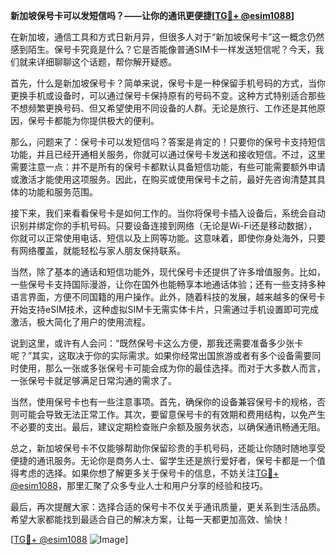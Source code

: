 **新加坡保号卡可以发短信吗？——让你的通讯更便捷[[TG💪+ @esim1088](https://t.me/s/esim1088)]**

在新加坡，通信工具和方式日新月异，但很多人对于“新加坡保号卡”这一概念仍然感到陌生。保号卡究竟是什么？它是否能像普通SIM卡一样发送短信呢？今天，我们就来详细聊聊这个话题，帮你解开疑惑。

首先，什么是新加坡保号卡？简单来说，保号卡是一种保留手机号码的方式，当你更换手机或设备时，可以通过保号卡保持原有的号码不变。这种方式特别适合那些不想频繁更换号码、但又希望使用不同设备的人群。无论是旅行、工作还是其他原因，保号卡都能为你提供极大的便利。

那么，问题来了：保号卡可以发短信吗？答案是肯定的！只要你的保号卡支持短信功能，并且已经开通相关服务，你就可以通过保号卡发送和接收短信。不过，这里需要注意一点：并不是所有的保号卡都默认具备短信功能，有些可能需要额外申请或激活才能使用这项服务。因此，在购买或使用保号卡之前，最好先咨询清楚其具体的功能和服务范围。

接下来，我们来看看保号卡是如何工作的。当你将保号卡插入设备后，系统会自动识别并绑定你的手机号码。只要设备连接到网络（无论是Wi-Fi还是移动数据），你就可以正常使用电话、短信以及上网等功能。这意味着，即使你身处海外，只要有网络覆盖，就能轻松与家人朋友保持联系。

当然，除了基本的通话和短信功能外，现代保号卡还提供了许多增值服务。比如，一些保号卡支持国际漫游，让你在国外也能畅享本地通话体验；还有一些支持多种语言界面，方便不同国籍的用户操作。此外，随着科技的发展，越来越多的保号卡开始支持eSIM技术，这种虚拟SIM卡无需实体卡片，只需通过手机设置即可完成激活，极大简化了用户的使用流程。

说到这里，或许有人会问：“既然保号卡这么方便，那我还需要准备多少张卡呢？”其实，这取决于你的实际需求。如果你经常出国旅游或者有多个设备需要同时使用，那么一张或多张保号卡可能会成为你的最佳选择。而对于大多数人而言，一张保号卡就足够满足日常沟通的需求了。

当然，使用保号卡也有一些注意事项。首先，确保你的设备兼容保号卡的规格，否则可能会导致无法正常工作。其次，要留意保号卡的有效期和费用结构，以免产生不必要的支出。最后，建议定期检查账户余额及服务状态，以确保通讯畅通无阻。

总之，新加坡保号卡不仅能够帮助你保留珍贵的手机号码，还能让你随时随地享受便捷的通讯服务。无论你是商务人士、留学生还是旅行爱好者，保号卡都是一个值得考虑的选择。如果你想了解更多关于保号卡的信息，不妨关注[TG💪+ @esim1088](https://t.me/s/esim1088)，那里汇聚了众多专业人士和用户分享的经验和技巧。

最后，再次提醒大家：选择合适的保号卡不仅关乎通讯质量，更关系到生活品质。希望大家都能找到最适合自己的解决方案，让每一天都更加高效、愉快！

[[TG💪+ @esim1088](https://t.me/s/esim1088) ![Image](https://i.postimg.cc/4NQfJmqS/Snipaste-2025-05-13-00-14-12.png)]